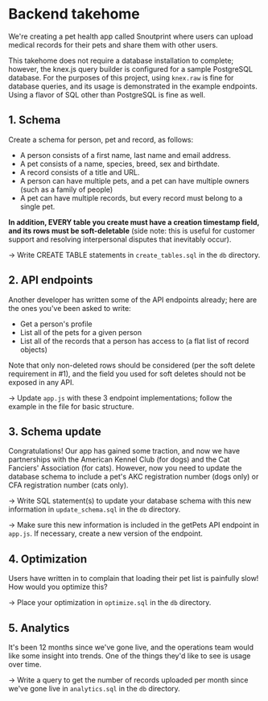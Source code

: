 # Backend takehome

We're creating a pet health app called Snoutprint where users can upload medical records for their pets and share them with other users.

This takehome does not require a database installation to complete; however, the knex.js query builder is configured for a sample PostgreSQL database.
For the purposes of this project, using `knex.raw` is fine for database queries, and its usage is demonstrated in the example endpoints.
Using a flavor of SQL other than PostgreSQL is fine as well.

## 1. Schema

Create a schema for person, pet and record, as follows:

- A person consists of a first name, last name and email address.
- A pet consists of a name, species, breed, sex and birthdate.
- A record consists of a title and URL.
- A person can have multiple pets, and a pet can have multiple owners (such as a family of people)
- A pet can have multiple records, but every record must belong to a single pet.

**In addition, EVERY table you create must have a creation timestamp field, and its rows must be soft-deletable** (side note: this is useful for customer support and resolving interpersonal disputes that inevitably occur).

→ Write CREATE TABLE statements in `create_tables.sql` in the `db` directory.

## 2. API endpoints

Another developer has written some of the API endpoints already; here are the ones you've been asked to write:

- Get a person's profile
- List all of the pets for a given person
- List all of the records that a person has access to (a flat list of record objects)

Note that only non-deleted rows should be considered (per the soft delete requirement in #1), and the field you used for soft deletes should not be exposed in any API.

→ Update `app.js` with these 3 endpoint implementations; follow the example in the file for basic structure.

## 3. Schema update

Congratulations! Our app has gained some traction, and now we have partnerships with the American Kennel Club (for dogs) and the Cat Fanciers' Association (for cats). However, now you need to update the database schema to include a pet's AKC registration number (dogs only) or CFA registration number (cats only).

→ Write SQL statement(s) to update your database schema with this new information in `update_schema.sql` in the `db` directory.

→ Make sure this new information is included in the getPets API endpoint in `app.js`. If necessary, create a new version of the endpoint.

## 4. Optimization

Users have written in to complain that loading their pet list is painfully slow! How would you optimize this? 

→ Place your optimization in `optimize.sql` in the `db` directory.

## 5. Analytics

It's been 12 months since we've gone live, and the operations team would like some insight into trends. One of the things they'd like to see is usage over time.

→ Write a query to get the number of records uploaded per month since we've gone live in `analytics.sql` in the `db` directory.
